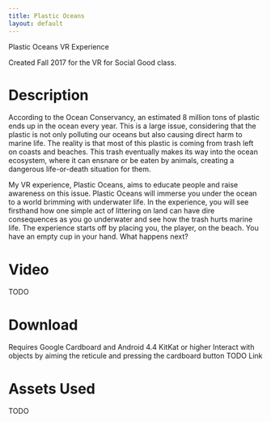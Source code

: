 ```yaml
---
title: Plastic Oceans
layout: default
---
```


[](#header-1)Plastic Oceans VR Experience

Created Fall 2017 for the VR for Social Good class.

# [](#header-2)Description

According to the Ocean Conservancy, an estimated 8 million tons of plastic ends up in the ocean every year. This is a large issue, considering that the plastic is not only polluting our oceans but also causing direct harm to marine life. The reality is that most of this plastic is coming from trash left on coasts and beaches. This trash eventually makes its way into the ocean ecosystem, where it can ensnare or be eaten by animals, creating a dangerous life-or-death situation for them.

My VR experience, Plastic Oceans, aims to educate people and raise awareness on this issue. Plastic Oceans will immerse you under the ocean to a world brimming with underwater life. In the experience, you will see firsthand how one simple act of littering on land can have dire consequences as you go underwater and see how the trash hurts marine life. The experience starts off by placing you, the player, on the beach. You have an empty cup in your hand. What happens next? 

# [](#header-2)Video

TODO

# [](#header-2)Download

Requires Google Cardboard and Android 4.4 KitKat or higher
Interact with objects by aiming the reticule and pressing the cardboard button
TODO Link

# [](#header-2)Assets Used
TODO